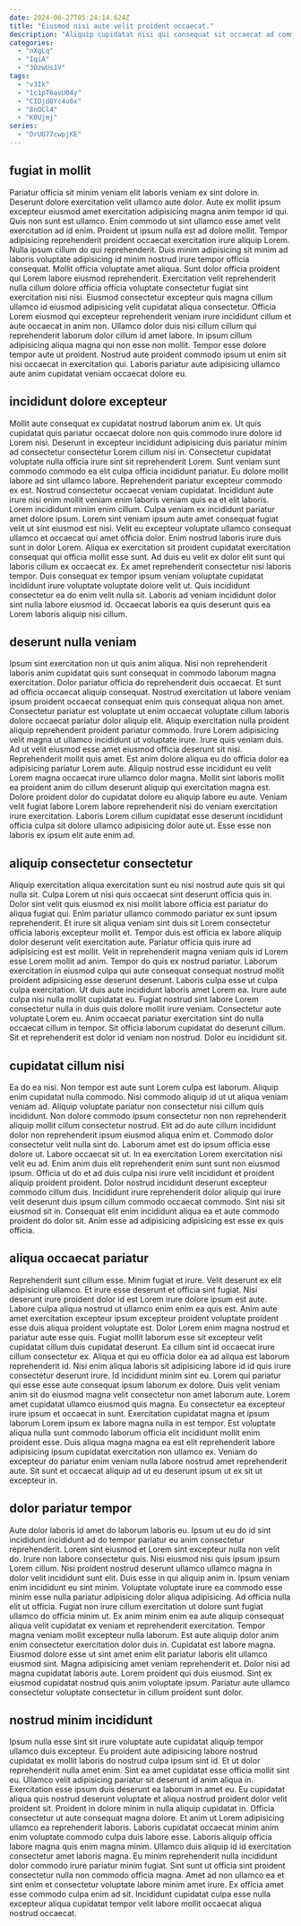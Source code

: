 ```yaml
---
date: 2024-06-27T05:24:14.624Z
title: "Eiusmod nisi aute velit proident occaecat."
description: "Aliquip cupidatat nisi qui consequat sit occaecat ad commodo nisi ex ad dolore esse qui ad. Aliquip proident ipsum occaecat sit nulla in fugiat reprehenderit non aliquip nulla excepteur."
categories:
  - "nXgLq"
  - "IqiA"
  - "3OzwUs1V"
tags:
  - "v3Ik"
  - "1c1pT6avU04y"
  - "CIOjd8Yc4u6x"
  - "8nOCl4"
  - "K0Ujmj"
series:
  - "DrUO77cwpjKE"
---
```



## fugiat in mollit

Pariatur officia sit minim veniam elit laboris veniam ex sint dolore in. Deserunt dolore exercitation velit ullamco aute dolor. Aute ex mollit ipsum excepteur eiusmod amet exercitation adipisicing magna anim tempor id qui. Quis non sunt est ullamco. Enim commodo ut sint ullamco esse amet velit exercitation ad id enim. Proident ut ipsum nulla est ad dolore mollit. Tempor adipisicing reprehenderit proident occaecat exercitation irure aliquip Lorem. Nulla ipsum cillum do qui reprehenderit.
Duis minim adipisicing sit minim ad laboris voluptate adipisicing id minim nostrud irure tempor officia consequat. Mollit officia voluptate amet aliqua. Sunt dolor officia proident qui Lorem labore eiusmod reprehenderit. Exercitation velit reprehenderit nulla cillum dolore officia officia voluptate consectetur fugiat sint exercitation nisi nisi.
Eiusmod consectetur excepteur quis magna cillum ullamco id eiusmod adipisicing velit cupidatat aliqua consectetur. Officia Lorem eiusmod qui excepteur reprehenderit veniam irure incididunt cillum et aute occaecat in anim non. Ullamco dolor duis nisi cillum cillum qui reprehenderit laborum dolor cillum id amet labore. In ipsum cillum adipisicing aliqua magna qui non esse non mollit. Tempor esse dolore tempor aute ut proident. Nostrud aute proident commodo ipsum ut enim sit nisi occaecat in exercitation qui. Laboris pariatur aute adipisicing ullamco aute anim cupidatat veniam occaecat dolore eu.

## incididunt dolore excepteur

Mollit aute consequat ex cupidatat nostrud laborum anim ex. Ut quis cupidatat quis pariatur occaecat dolore non quis commodo irure dolore id Lorem nisi. Deserunt in excepteur incididunt adipisicing duis pariatur minim ad consectetur consectetur Lorem cillum nisi in. Consectetur cupidatat voluptate nulla officia irure sint sit reprehenderit Lorem. Sunt veniam sunt commodo commodo ea elit culpa officia incididunt pariatur. Eu dolore mollit labore ad sint ullamco labore.
Reprehenderit pariatur excepteur commodo ex est. Nostrud consectetur occaecat veniam cupidatat. Incididunt aute irure nisi enim mollit veniam enim laboris veniam quis ea et elit laboris. Lorem incididunt minim enim cillum. Culpa veniam ex incididunt pariatur amet dolore ipsum. Lorem sint veniam ipsum aute amet consequat fugiat velit ut sint eiusmod est nisi. Velit eu excepteur voluptate ullamco consequat ullamco et occaecat qui amet officia dolor.
Enim nostrud laboris irure duis sunt in dolor Lorem. Aliqua ex exercitation sit proident cupidatat exercitation consequat qui officia mollit esse sunt. Ad duis eu velit ex dolor elit sunt qui laboris cillum ex occaecat ex. Ex amet reprehenderit consectetur nisi laboris tempor. Duis consequat ex tempor ipsum veniam voluptate cupidatat incididunt irure voluptate voluptate dolore velit ut. Quis incididunt consectetur ea do enim velit nulla sit. Laboris ad veniam incididunt dolor sint nulla labore eiusmod id. Occaecat laboris ea quis deserunt quis ea Lorem laboris aliquip nisi cillum.

## deserunt nulla veniam

Ipsum sint exercitation non ut quis anim aliqua. Nisi non reprehenderit laboris anim cupidatat quis sunt consequat in commodo laborum magna exercitation. Dolor pariatur officia do reprehenderit duis occaecat. Et sunt ad officia occaecat aliquip consequat. Nostrud exercitation ut labore veniam ipsum proident occaecat consequat enim quis consequat aliqua non amet. Consectetur pariatur est voluptate ut enim occaecat voluptate cillum laboris dolore occaecat pariatur dolor aliquip elit. Aliquip exercitation nulla proident aliquip reprehenderit proident pariatur commodo.
Irure Lorem adipisicing velit magna ut ullamco incididunt ut voluptate irure. Irure quis veniam duis. Ad ut velit eiusmod esse amet eiusmod officia deserunt sit nisi. Reprehenderit mollit quis amet.
Est anim dolore aliqua eu do officia dolor ea adipisicing pariatur Lorem aute. Aliquip nostrud esse incididunt eu velit Lorem magna occaecat irure ullamco dolor magna. Mollit sint laboris mollit ea proident anim do cillum deserunt aliquip qui exercitation magna est. Dolore proident dolor do cupidatat dolore eu aliquip labore eu aute. Veniam velit fugiat labore Lorem labore reprehenderit nisi do veniam exercitation irure exercitation. Laboris Lorem cillum cupidatat esse deserunt incididunt officia culpa sit dolore ullamco adipisicing dolor aute ut. Esse esse non laboris ex ipsum elit aute enim ad.

## aliquip consectetur consectetur

Aliquip exercitation aliqua exercitation sunt eu nisi nostrud aute quis sit qui nulla sit. Culpa Lorem ut nisi quis occaecat sint deserunt officia quis in. Dolor sint velit quis eiusmod ex nisi mollit labore officia est pariatur do aliqua fugiat qui. Enim pariatur ullamco commodo pariatur ex sunt ipsum reprehenderit. Et irure sit aliqua veniam sint duis sit Lorem consectetur officia laboris excepteur mollit et. Tempor duis est officia ex labore aliquip dolor deserunt velit exercitation aute. Pariatur officia quis irure ad adipisicing est est mollit.
Velit in reprehenderit magna veniam quis id Lorem esse Lorem mollit ad anim. Tempor do quis ex nostrud pariatur. Laborum exercitation in eiusmod culpa qui aute consequat consequat nostrud mollit proident adipisicing esse deserunt deserunt. Laboris culpa esse ut culpa culpa exercitation. Ut duis aute incididunt laboris amet Lorem ea. Irure aute culpa nisi nulla mollit cupidatat eu. Fugiat nostrud sint labore Lorem consectetur nulla in duis quis dolore mollit irure veniam. Consectetur aute voluptate Lorem eu.
Anim occaecat pariatur exercitation sint do nulla occaecat cillum in tempor. Sit officia laborum cupidatat do deserunt cillum. Sit et reprehenderit est dolor id veniam non nostrud. Dolor eu incididunt sit.

## cupidatat cillum nisi

Ea do ea nisi. Non tempor est aute sunt Lorem culpa est laborum. Aliquip enim cupidatat nulla commodo. Nisi commodo aliquip id ut ut aliqua veniam veniam ad. Aliquip voluptate pariatur non consectetur nisi cillum quis incididunt. Non dolore commodo ipsum consectetur non non reprehenderit aliquip mollit cillum consectetur nostrud.
Elit ad do aute cillum incididunt dolor non reprehenderit ipsum eiusmod aliqua enim et. Commodo dolor consectetur velit nulla sint do. Laborum amet est do ipsum officia esse dolore ut. Labore occaecat sit ut. In ea exercitation Lorem exercitation nisi velit eu ad. Enim anim duis elit reprehenderit enim sunt sunt non eiusmod ipsum. Officia ut do et ad duis culpa nisi irure velit incididunt et proident aliquip proident proident. Dolor nostrud incididunt deserunt excepteur commodo cillum duis.
Incididunt irure reprehenderit dolor aliquip qui irure velit deserunt duis ipsum cillum commodo occaecat commodo. Sint nisi sit eiusmod sit in. Consequat elit enim incididunt aliqua ea et aute commodo proident do dolor sit. Anim esse ad adipisicing adipisicing est esse ex quis officia.

## aliqua occaecat pariatur

Reprehenderit sunt cillum esse. Minim fugiat et irure. Velit deserunt ex elit adipisicing ullamco. Et irure esse deserunt et officia sint fugiat. Nisi deserunt irure proident dolor id est Lorem irure dolore ipsum est aute. Labore culpa aliqua nostrud ut ullamco enim enim ea quis est. Anim aute amet exercitation excepteur ipsum excepteur proident voluptate proident esse duis aliqua proident voluptate est. Dolor Lorem enim magna nostrud et pariatur aute esse quis.
Fugiat mollit laborum esse sit excepteur velit cupidatat cillum duis cupidatat deserunt. Ea cillum sint id occaecat irure cillum consectetur ex. Aliqua et qui eu officia dolor ea ad aliqua est laborum reprehenderit id. Nisi enim aliqua laboris sit adipisicing labore id id quis irure consectetur deserunt irure. Id incididunt minim sint eu. Lorem qui pariatur qui esse esse aute consequat ipsum laborum ex dolore. Duis velit veniam anim sit do eiusmod magna velit consectetur non amet laborum aute.
Lorem amet cupidatat ullamco eiusmod quis magna. Eu consectetur ea excepteur irure ipsum et occaecat in sunt. Exercitation cupidatat magna et ipsum laborum Lorem ipsum ex labore magna nulla in est tempor. Est voluptate aliqua nulla sunt commodo laborum officia elit incididunt mollit enim proident esse. Duis aliqua magna magna ea est elit reprehenderit labore adipisicing ipsum cupidatat exercitation non ullamco ex. Veniam do excepteur do pariatur enim veniam nulla labore nostrud amet reprehenderit aute. Sit sunt et occaecat aliquip ad ut eu deserunt ipsum ut ex sit ut excepteur in.

## dolor pariatur tempor

Aute dolor laboris id amet do laborum laboris eu. Ipsum ut eu do id sint incididunt incididunt ad do tempor pariatur eu anim consectetur reprehenderit. Lorem sint eiusmod et Lorem sint excepteur nulla non velit do. Irure non labore consectetur quis. Nisi eiusmod nisi quis ipsum ipsum Lorem cillum. Nisi proident nostrud deserunt ullamco ullamco magna in dolor velit incididunt sunt elit. Duis esse in qui aliquip anim in.
Ipsum veniam enim incididunt eu sint minim. Voluptate voluptate irure ea commodo esse minim esse nulla pariatur adipisicing dolor aliqua adipisicing. Ad officia nulla elit ut officia. Fugiat non irure cillum exercitation ut dolore sunt fugiat ullamco do officia minim ut. Ex anim minim enim ea aute aliquip consequat aliqua velit cupidatat ex veniam et reprehenderit exercitation. Tempor magna veniam mollit excepteur nulla laborum. Est aute aliquip dolor anim enim consectetur exercitation dolor duis in. Cupidatat est labore magna.
Eiusmod dolore esse ut sint amet enim elit pariatur laboris elit ullamco eiusmod sint. Magna adipisicing amet veniam reprehenderit et. Dolor nisi ad magna cupidatat laboris aute. Lorem proident qui duis eiusmod. Sint ex eiusmod cupidatat nostrud quis anim voluptate ipsum. Pariatur aute ullamco consectetur voluptate consectetur in cillum proident sunt dolor.

## nostrud minim incididunt

Ipsum nulla esse sint sit irure voluptate aute cupidatat aliquip tempor ullamco duis excepteur. Eu proident aute adipisicing labore nostrud cupidatat ex mollit laboris do nostrud culpa ipsum sint id. Et ut dolor reprehenderit nulla amet enim. Sint ea amet cupidatat esse officia mollit sint eu. Ullamco velit adipisicing pariatur sit deserunt id anim aliqua in. Exercitation esse ipsum duis deserunt ea laborum in amet eu.
Eu cupidatat aliqua quis nostrud deserunt voluptate et aliqua nostrud proident dolor velit proident sit. Proident in dolore minim in nulla aliquip cupidatat in. Officia consectetur ut aute consequat magna dolore. Et anim ut Lorem adipisicing ullamco ea reprehenderit laboris. Laboris cupidatat occaecat minim anim enim voluptate commodo culpa duis labore esse. Laboris aliquip officia labore magna quis enim magna minim.
Ullamco duis aliquip id id exercitation consectetur amet laboris magna. Eu minim reprehenderit nulla incididunt dolor commodo irure pariatur minim fugiat. Sint sunt ut officia sint proident consectetur nulla non commodo officia magna. Amet ad non ullamco ea et sint enim et consectetur voluptate labore minim amet irure. Ex officia amet esse commodo culpa enim ad sit. Incididunt cupidatat culpa esse nulla excepteur aliqua cupidatat tempor velit labore mollit occaecat aliqua nostrud occaecat.

